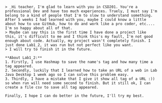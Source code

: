     > _Hi teacher, I'm glad to learn with you in CSD201. You're a professional Dev and have too much experiences. Truely, I must say I'm belong to a kind of people that I'm to slow to understand something. After 5 weeks I had learned with you, maybe I could know a little about how to use GitHub, how to do and work like a pro coder, etc.... I'm so happy about all of that.
    > Maybe can say this is the first time I have done a project like this, it's difficult to me and I think this's my fault, I'm not good enough about code. Actually, my project wasn't completely finish. I just done Lab1_2, it was run but not perfect like you want.
    > I will try to finish it in the future.
    
    **About Lab1_2:**
    1. Firstly, I use Hashmap to save the name's tag and how many time a tag appeared.
    2. Secondly, luckily that I learned how to take an URL of a web in Lab Java Desktop 1 week ago so I can solve this problem easy.
    3. Thirdly, I have a mistake that I give it show all tag of a URL :)) so when run will need some second to finish. But it still ok, I can create a file csv to save all tag appeared.
    
    Finally, I hope I can do better in the future, I'll try my best.
